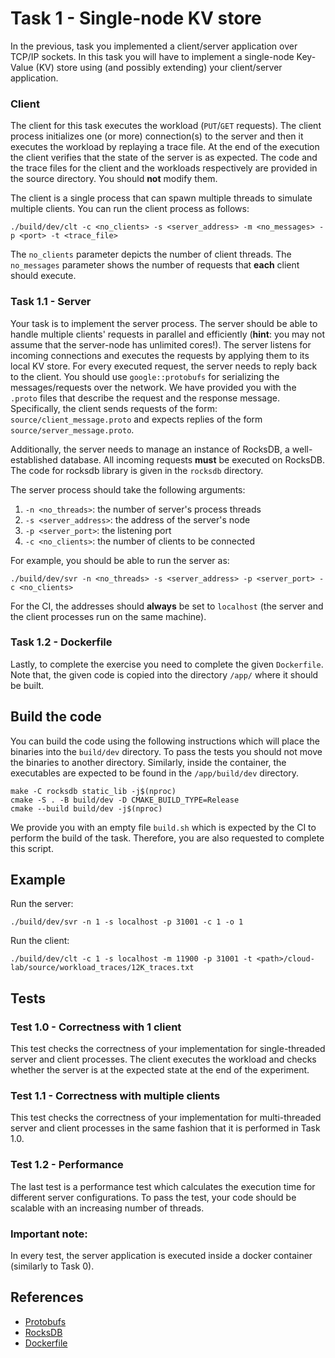 # Task 1 - Single-node KV store

In the previous, task you implemented a client/server application over TCP/IP
sockets. In this task you will have to implement a single-node Key-Value (KV) store using
(and possibly extending) your client/server application.

### Client
The client for this task executes the workload (`PUT`/`GET` requests). 
The client process initializes one (or more) connection(s) to the server and then it executes the workload by replaying a trace file.
At the end of the execution the client verifies that the state of the server is as expected. 
The code and the trace files for the client and the workloads respectively are provided in the source directory.
You should **not** modify them. 

The client is a single process that can spawn multiple threads to simulate multiple clients.
You can run the client process as follows:
```
./build/dev/clt -c <no_clients> -s <server_address> -m <no_messages> -p <port> -t <trace_file>
``` 
The `no_clients` parameter depicts the number of client threads.
The `no_messages` parameter shows the number of requests that **each** client should execute.


### Task 1.1 - Server
Your task is to implement the server process. 
The server should be able to handle multiple clients' requests in parallel and efficiently (**hint**: you may not assume that the server-node has unlimited cores!).
The server listens for incoming connections and executes the requests by applying them to its local KV store. 
For every executed request, the server needs to reply back to the client. 
You should use `google::protobufs` for serializing the messages/requests over the network. 
We have provided you with the `.proto` files that describe the request and the response message.
Specifically, the client sends requests of the form: `source/client_message.proto` and expects replies of the form `source/server_message.proto`.

Additionally, the server needs to manage an instance of RocksDB, a well-established database. 
All incoming requests **must** be executed on RocksDB.
The code for rocksdb library is given in the `rocksdb` directory.

The server process should take the following arguments:
1. `-n <no_threads>`: the number of server's process threads
2. `-s <server_address>`: the address of the server's node
3. `-p <server_port>`: the listening port
4. `-c <no_clients>`: the number of clients to be connected

For example, you should be able to run the server as:
```
./build/dev/svr -n <no_threads> -s <server_address> -p <server_port> -c <no_clients>
```

For the CI, the addresses should **always** be set to `localhost` (the server and the client processes run on the same machine).

### Task 1.2 - Dockerfile

Lastly, to complete the exercise you need to complete the given `Dockerfile`.
Note that, the given code is copied into the directory `/app/` where it should be built.

## Build the code

You can build the code using the following instructions which will place the
binaries into the `build/dev` directory. To pass the tests you should not move
the binaries to another directory. 
Similarly, inside the container, the executables are expected to be found in the `/app/build/dev` directory.

```
make -C rocksdb static_lib -j$(nproc)
cmake -S . -B build/dev -D CMAKE_BUILD_TYPE=Release
cmake --build build/dev -j$(nproc)
```

We provide you with an empty file `build.sh` which is expected by the CI to perform the build of the task.
Therefore, you are also requested to complete this script.

## Example

Run the server:
```
./build/dev/svr -n 1 -s localhost -p 31001 -c 1 -o 1
```
Run the client:
```
./build/dev/clt -c 1 -s localhost -m 11900 -p 31001 -t <path>/cloud-lab/source/workload_traces/12K_traces.txt
```


## Tests

### Test 1.0 - Correctness with 1 client
This test checks the correctness of your implementation for single-threaded server and client processes.
The client executes the workload and checks whether the server is at the expected state at the end of the experiment.

### Test 1.1 - Correctness with multiple clients
This test checks the correctness of your implementation for multi-threaded server and client processes 
in the same fashion that it is performed in Task 1.0.

### Test 1.2 - Performance 
The last test is a performance test which calculates the execution time for different server configurations. 
To pass the test, your code should be scalable with an increasing number of threads.

### Important note:
In every test, the server application is executed inside a docker container (similarly to Task 0).

## References
- [Protobufs](https://developers.google.com/protocol-buffers/docs/cpptutorial)
- [RocksDB](http://rocksdb.org/docs/getting-started.html)
- [Dockerfile](https://docs.docker.com/engine/reference/builder/)
